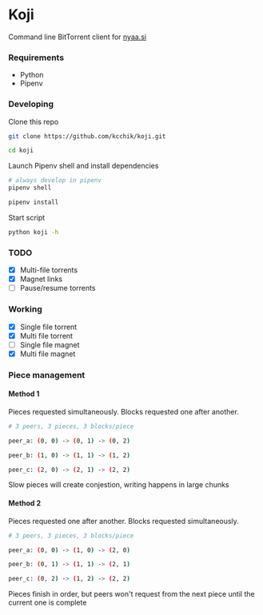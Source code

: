 # Koji

Command line BitTorrent client for [nyaa.si](https://nyaa.si/)

### Requirements

* Python
* Pipenv

### Developing

Clone this repo
```sh
git clone https://github.com/kcchik/koji.git

cd koji
```

Launch Pipenv shell and install dependencies
```sh
# always develop in pipenv
pipenv shell

pipenv install
```

Start script
```sh
python koji -h
```

### TODO

* [x] Multi-file torrents
* [x] Magnet links
* [ ] Pause/resume torrents

### Working

* [x] Single file torrent
* [x] Multi file torrent
* [ ] Single file magnet
* [x] Multi file magnet

### Piece management

#### Method 1
Pieces requested simultaneously. Blocks requested one after another.
```sh
# 3 peers, 3 pieces, 3 blocks/piece

peer_a: (0, 0) -> (0, 1) -> (0, 2)

peer_b: (1, 0) -> (1, 1) -> (1, 2)

peer_c: (2, 0) -> (2, 1) -> (2, 2)
```
Slow pieces will create conjestion, writing happens in large chunks

#### Method 2
Pieces requested one after another. Blocks requested simultaneously.
```sh
# 3 peers, 3 pieces, 3 blocks/piece

peer_a: (0, 0) -> (1, 0) -> (2, 0)

peer_b: (0, 1) -> (1, 1) -> (2, 1)

peer_c: (0, 2) -> (1, 2) -> (2, 2)
```
Pieces finish in order, but peers won't request from the next piece until the current one is complete

